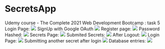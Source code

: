 # SecretsApp
Udemy course - The Complete 2021 Web Development Bootcamp : task 5
<br>
Login Page: <img src = "https://user-images.githubusercontent.com/45786603/139639422-d4703ddf-7383-47ea-a10f-879ab143fd76.png">
SignUp with Google OAuth <img src = "https://user-images.githubusercontent.com/45786603/139642700-88550c83-cada-4412-953d-d5de5f7916e1.png">
Register page: <img src = "https://user-images.githubusercontent.com/45786603/139640918-2450f783-0852-412c-97da-ee170e45976b.png">
Password Hashed: <img src ="https://user-images.githubusercontent.com/45786603/139641569-d0843f03-77ad-417f-9ef9-d45c2dfe5d8a.png">
Secrets Page: <img src = "https://user-images.githubusercontent.com/45786603/139642063-a625d71a-0a08-4925-8899-a6ac90a1088b.png">
Submited Secrets: <img src = "https://user-images.githubusercontent.com/45786603/139642185-e957c301-6e21-42d3-b56d-7b7b7da4df9f.png">
After Logout: <img src = "https://user-images.githubusercontent.com/45786603/139642355-705b5b72-4dc4-4002-a142-141bbb23c92d.png">
Login Page: <img src = "https://user-images.githubusercontent.com/45786603/139642626-8f8346f8-73c6-4528-b393-57e6ca30bf2d.png">
Submitting another secret after login <img src = "https://user-images.githubusercontent.com/45786603/139643102-36f55d22-1842-4096-addb-72bddb37959d.png">
Database entries: <img src = "https://user-images.githubusercontent.com/45786603/139643909-010a2c50-9f75-46f4-9163-9a5613da0da9.png">
